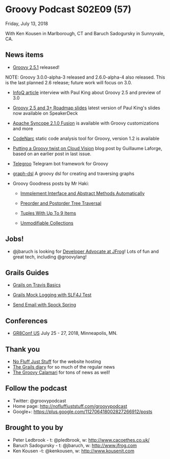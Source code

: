 # Groovy Podcast S02E09 (57)

Friday, July 13, 2018

With Ken Kousen in Marlborough, CT and Baruch Sadogursky in Sunnyvale, CA.

## News items

* [Groovy 2.5.1](https://t.co/AoAmDoJWDU) released!

NOTE: Groovy 3.0.0-alpha-3 released and 2.6.0-alpha-4 also released. This is the last planned 2.6 release; future work will focus on 3.0.

* [InfoQ article](https://www.infoq.com/news/2018/07/apache-releases-groovy-2.5) interview with Paul King about Groovy 2.5 and preview of 3.0

* [Groovy 2.5 and 3+ Roadmap slides](https://t.co/JAqwRs3Q4u) latest version of Paul King's slides now available on SpeakerDeck

* [Apache Syncope 2.1.0 Fusion](http://syncope.apache.org/docs/getting-started.html) is available with Groovy customizations and more

* [CodeNarc](http://codenarc.sourceforge.net/) static code analysis tool for Groovy, version 1.2 is available

* [Putting a Groovy twist on Cloud Vision](https://cloud.google.com/blog/big-data/2018/06/putting-a-groovy-twist-on-cloud-vision#closeImage) blog post by Guillaume Laforge, based on an earlier post in last issue.

* [Telegroo](https://gitlab.com/TesLex/telegroo) Telegram bot framework for Groovy

* [graph-dsl](https://github.com/moaxcp/graph-dsl) A groovy dsl for creating and traversing graphs

* Groovy Goodness posts by Mr Haki:
  * [Immplement Interface and Abstract Methods Automatically](https://t.co/oTyvz0KerS)

  * [Preorder and Postorder Tree Traversal](https://blog.jdriven.com/2018/06/groovy-goodness-preorder-and-postorder-tree-traversal/)

  * [Tuples With Up To 9 Items](https://blog.jdriven.com/2018/06/groovy-goodness-tuples-with-up-to-9-items/)

  * [Unmodifiable Collections](https://blog.jdriven.com/2018/06/groovy-goodness-unmodifiable-collections/)


## Jobs!

* @jbaruch is looking for [Developer Advocate at JFrog](https://join.jfrog.com/job/?job=848102)! Lots of fun and great tech, including @groovylang!

## Grails Guides

* [Grails on Travis Basics](http://guides.grails.org/grails-on-travis-basics/guide/index.html)

* [Grails Mock Logging with SLF4J Test](http://guides.grails.org/grails-mock-logging-slf4j-test/guide/index.html)

* [Send Email with Spock Spring](http://guides.grails.org/grails-email/guide/index.html)

## Conferences

* [GR8Conf US](http://cfp.gr8conf.org/login/auth) July 25 - 27, 2018, Minneapolis, MN.

## Thank you

* [No Fluff Just Stuff](https://nofluffjuststuff.com/home/main) for the website hosting
* [The Grails diary](http://grydeske.net/news) for so much of the regular news
* [The Groovy Calamari](http://groovycalamari.com/) for tons of news as well!

## Follow the podcast

* Twitter: @groovypodcast
* Home page: http://nofluffjuststuff.com/groovypodcast
* Google+: https://plus.google.com/112706418002827266912/posts

## Brought to you by

* Peter Ledbrook - t: @pledbrook, w: http://www.cacoethes.co.uk/
* Baruch Sadogursky - t: @jbaruch, w: http://www.jfrog.com
* Ken Kousen -t: @kenkousen, w: http://www.kousenit.com
